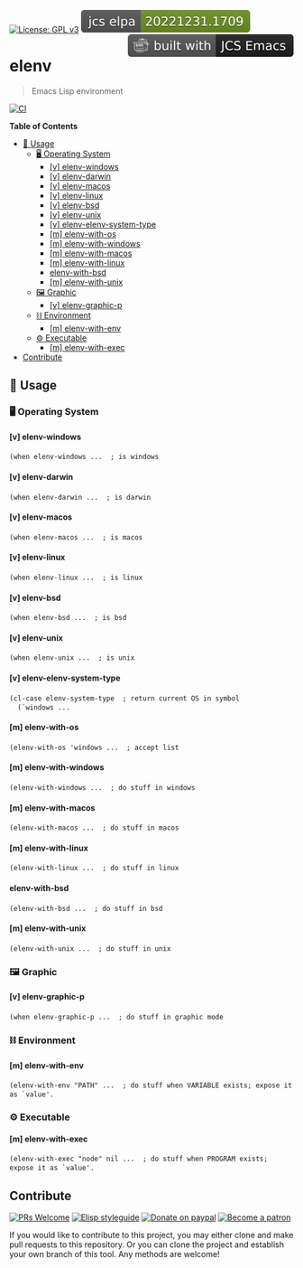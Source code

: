 [![License: GPL v3](https://img.shields.io/badge/License-GPL%20v3-blue.svg)](https://www.gnu.org/licenses/gpl-3.0)
[![JCS-ELPA](https://raw.githubusercontent.com/jcs-emacs/badges/master/elpa/v/elenv.svg)](https://jcs-emacs.github.io/jcs-elpa/#/elenv)
<a href="https://jcs-emacs.github.io/"><img align="right" src="https://raw.githubusercontent.com/jcs-emacs/badges/master/others/built-with/dark.svg" alt="Built with"></a>

# elenv
> Emacs Lisp environment

[![CI](https://github.com/jcs-elpa/elenv/actions/workflows/test.yml/badge.svg)](https://github.com/jcs-elpa/elenv/actions/workflows/test.yml)

<!-- markdown-toc start - Don't edit this section. Run M-x markdown-toc-refresh-toc -->
**Table of Contents**

- [🔨 Usage](#🔨-usage)
  - [🖥️ Operating System](#🖥️-operating-system)
    - [[v] elenv-windows](#v-elenv-windows)
    - [[v] elenv-darwin](#v-elenv-darwin)
    - [[v] elenv-macos](#v-elenv-macos)
    - [[v] elenv-linux](#v-elenv-linux)
    - [[v] elenv-bsd](#v-elenv-bsd)
    - [[v] elenv-unix](#v-elenv-unix)
    - [[v] elenv-elenv-system-type](#v-elenv-elenv-system-type)
    - [[m] elenv-with-os](#m-elenv-with-os)
    - [[m] elenv-with-windows](#m-elenv-with-windows)
    - [[m] elenv-with-macos](#m-elenv-with-macos)
    - [[m] elenv-with-linux](#m-elenv-with-linux)
    - [<m> elenv-with-bsd](#m-elenv-with-bsd)
    - [[m] elenv-with-unix](#m-elenv-with-unix)
  - [🖼️ Graphic](#🖼️-graphic)
    - [[v] elenv-graphic-p](#v-elenv-graphic-p)
  - [⛓️ Environment](#⛓️-environment)
    - [[m] elenv-with-env](#m-elenv-with-env)
  - [⚙️ Executable](#⚙️-executable)
    - [[m] elenv-with-exec](#m-elenv-with-exec)
- [Contribute](#contribute)

<!-- markdown-toc end -->

## 🔨 Usage

### 🖥️ Operating System

#### [v] elenv-windows

```elisp
(when elenv-windows ...  ; is windows
```

#### [v] elenv-darwin

```elisp
(when elenv-darwin ...  ; is darwin
```

#### [v] elenv-macos

```elisp
(when elenv-macos ...  ; is macos
```

#### [v] elenv-linux

```elisp
(when elenv-linux ...  ; is linux
```

#### [v] elenv-bsd

```elisp
(when elenv-bsd ...  ; is bsd
```

#### [v] elenv-unix

```elisp
(when elenv-unix ...  ; is unix
```

#### [v] elenv-elenv-system-type

```elisp
(cl-case elenv-system-type  ; return current OS in symbol
  (`windows ...
```

#### [m] elenv-with-os

```elisp
(elenv-with-os 'windows ...  ; accept list
```

#### [m] elenv-with-windows

```elisp
(elenv-with-windows ...  ; do stuff in windows
```

#### [m] elenv-with-macos

```elisp
(elenv-with-macos ...  ; do stuff in macos
```

#### [m] elenv-with-linux

```elisp
(elenv-with-linux ...  ; do stuff in linux
```

#### <m> elenv-with-bsd

```elisp
(elenv-with-bsd ...  ; do stuff in bsd
```

#### [m] elenv-with-unix

```elisp
(elenv-with-unix ...  ; do stuff in unix
```

### 🖼️ Graphic

#### [v] elenv-graphic-p

```elisp
(when elenv-graphic-p ...  ; do stuff in graphic mode
```

### ⛓️ Environment

#### [m] elenv-with-env

```elisp
(elenv-with-env "PATH" ...  ; do stuff when VARIABLE exists; expose it as `value'.
```

### ⚙️ Executable

#### [m] elenv-with-exec

```elisp
(elenv-with-exec "node" nil ...  ; do stuff when PROGRAM exists; expose it as `value'.
```

## Contribute

[![PRs Welcome](https://img.shields.io/badge/PRs-welcome-brightgreen.svg)](http://makeapullrequest.com)
[![Elisp styleguide](https://img.shields.io/badge/elisp-style%20guide-purple)](https://github.com/bbatsov/emacs-lisp-style-guide)
[![Donate on paypal](https://img.shields.io/badge/paypal-donate-1?logo=paypal&color=blue)](https://www.paypal.me/jcs090218)
[![Become a patron](https://img.shields.io/badge/patreon-become%20a%20patron-orange.svg?logo=patreon)](https://www.patreon.com/jcs090218)

If you would like to contribute to this project, you may either
clone and make pull requests to this repository. Or you can
clone the project and establish your own branch of this tool.
Any methods are welcome!
